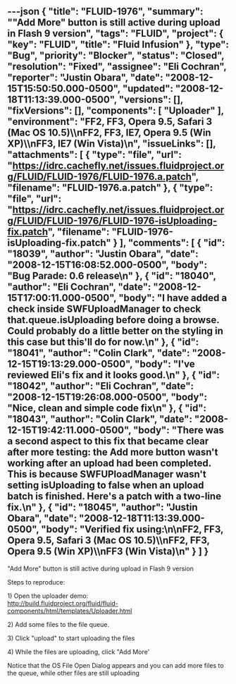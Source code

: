 ---json
{
  "title": "FLUID-1976",
  "summary": "\"Add More\" button is still active during upload in Flash 9 version",
  "tags": "FLUID",
  "project": {
    "key": "FLUID",
    "title": "Fluid Infusion"
  },
  "type": "Bug",
  "priority": "Blocker",
  "status": "Closed",
  "resolution": "Fixed",
  "assignee": "Eli Cochran",
  "reporter": "Justin Obara",
  "date": "2008-12-15T15:50:50.000-0500",
  "updated": "2008-12-18T11:13:39.000-0500",
  "versions": [],
  "fixVersions": [],
  "components": [
    "Uploader"
  ],
  "environment": "FF2, FF3, Opera 9.5, Safari 3 (Mac OS 10.5)\\\nFF2, FF3, IE7, Opera 9.5 (Win XP)\\\nFF3, IE7 (Win Vista)\n",
  "issueLinks": [],
  "attachments": [
    {
      "type": "file",
      "url": "https://idrc.cachefly.net/issues.fluidproject.org/FLUID/FLUID-1976/FLUID-1976.a.patch",
      "filename": "FLUID-1976.a.patch"
    },
    {
      "type": "file",
      "url": "https://idrc.cachefly.net/issues.fluidproject.org/FLUID/FLUID-1976/FLUID-1976-isUploading-fix.patch",
      "filename": "FLUID-1976-isUploading-fix.patch"
    }
  ],
  "comments": [
    {
      "id": "18039",
      "author": "Justin Obara",
      "date": "2008-12-15T16:08:52.000-0500",
      "body": "Bug Parade: 0.6 release\n"
    },
    {
      "id": "18040",
      "author": "Eli Cochran",
      "date": "2008-12-15T17:00:11.000-0500",
      "body": "I have added a check inside SWFUploadManager to check that.queue.isUploading before doing a browse. Could probably do a little better on the styling in this case but this'll do for now.\n"
    },
    {
      "id": "18041",
      "author": "Colin Clark",
      "date": "2008-12-15T19:13:29.000-0500",
      "body": "I've reviewed Eli's fix and it looks good.\n"
    },
    {
      "id": "18042",
      "author": "Eli Cochran",
      "date": "2008-12-15T19:26:08.000-0500",
      "body": "Nice, clean and simple code fix\n"
    },
    {
      "id": "18043",
      "author": "Colin Clark",
      "date": "2008-12-15T19:42:11.000-0500",
      "body": "There was a second aspect to this fix that became clear after more testing: the Add more button wasn't working after an upload had been completed. This is because SWFUPloadManager wasn't setting isUploading to false when an upload batch is finished. Here's a patch with a two-line fix.\n"
    },
    {
      "id": "18045",
      "author": "Justin Obara",
      "date": "2008-12-18T11:13:39.000-0500",
      "body": "Verified fix using:\n\nFF2, FF3, Opera 9.5, Safari 3 (Mac OS 10.5)\\\nFF2, FF3, Opera 9.5 (Win XP)\\\nFF3 (Win Vista)\n"
    }
  ]
}
---
"Add More" button is still active during upload in Flash 9 version

Steps to reproduce:

1\) Open the uploader demo:\
<http://build.fluidproject.org/fluid/fluid-components/html/templates/Uploader.html>

2\) Add some files to the file queue.

3\) Click "upload" to start uploading the files

4\) While the files are uploading, click "Add More'&#x20;

Notice that the OS File Open Dialog appears and you can add more files to the queue, while other files are still uploading

        
